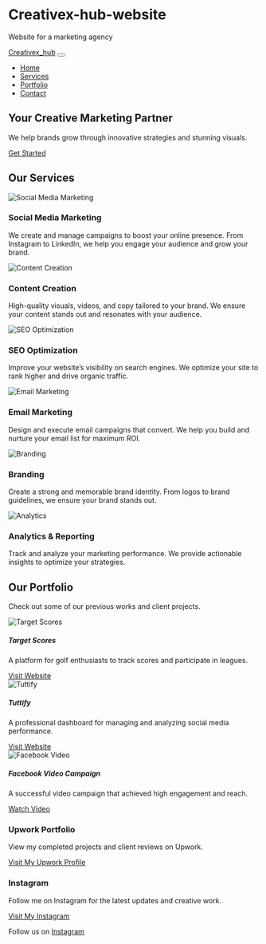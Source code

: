 # Creativex-hub-website
Website for a marketing agency
<!DOCTYPE html>
<html lang="en">
<head>
  <meta charset="UTF-8">
  <meta name="viewport" content="width=device-width, initial-scale=1.0">
  <title>Creativex_hub - Marketing Agency</title>
  <link href="https://cdn.jsdelivr.net/npm/bootstrap@5.3.0/dist/css/bootstrap.min.css" rel="stylesheet">
  <link rel="stylesheet" href="styles.css">
</head>
<body>
  <!-- Navbar -->
  <nav class="navbar navbar-expand-lg navbar-dark bg-dark">
    <div class="container">
      <a class="navbar-brand" href="#">Creativex_hub</a>
      <button class="navbar-toggler" type="button" data-bs-toggle="collapse" data-bs-target="#navbarNav">
        <span class="navbar-toggler-icon"></span>
      </button>
      <div class="collapse navbar-collapse" id="navbarNav">
        <ul class="navbar-nav ms-auto">
          <li class="nav-item"><a class="nav-link" href="#home">Home</a></li>
          <li class="nav-item"><a class="nav-link" href="#services">Services</a></li>
          <li class="nav-item"><a class="nav-link" href="#portfolio">Portfolio</a></li>
          <li class="nav-item"><a class="nav-link" href="#contact">Contact</a></li>
        </ul>
      </div>
    </div>
  </nav>

  <!-- Hero Section -->
  <section id="home" class="hero-section text-center text-white">
    <div class="container">
      <h1 class="display-4">Your Creative Marketing Partner</h1>
      <p class="lead">We help brands grow through innovative strategies and stunning visuals.</p>
      <a href="#contact" class="btn btn-primary btn-lg">Get Started</a>
    </div>
  </section>

  <!-- Services Section -->
 <section id="services" class="py-5">
  <div class="container">
    <h2 class="text-center mb-4">Our Services</h2>
    <div class="row">
      <div class="col-md-4 text-center">
        <img src="images/IMG_1001.jpg" alt="Social Media Marketing" class="img-fluid rounded mb-3">
        <h3>Social Media Marketing</h3>
        <p>We create and manage campaigns to boost your online presence. From Instagram to LinkedIn, we help you engage your audience and grow your brand.</p>
      </div>
      <div class="col-md-4 text-center">
        <img src="images/IMG_1002.jpg" alt="Content Creation" class="img-fluid rounded mb-3">
        <h3>Content Creation</h3>
        <p>High-quality visuals, videos, and copy tailored to your brand. We ensure your content stands out and resonates with your audience.</p>
      </div>
      <div class="col-md-4 text-center">
        <img src="images/IMG_1002.jpg" alt="SEO Optimization" class="img-fluid rounded mb-3">
        <h3>SEO Optimization</h3>
        <p>Improve your website’s visibility on search engines. We optimize your site to rank higher and drive organic traffic.</p>
      </div>
    </div>
    <div class="row mt-4">
      <div class="col-md-4 text-center">
        <img src="images/IMG_1002.jpg" alt="Email Marketing" class="img-fluid rounded mb-3">
        <h3>Email Marketing</h3>
        <p>Design and execute email campaigns that convert. We help you build and nurture your email list for maximum ROI.</p>
      </div>
      <div class="col-md-4 text-center">
        <img src="images/IMG_1010.PNG" alt="Branding" class="img-fluid rounded mb-3">
        <h3>Branding</h3>
        <p>Create a strong and memorable brand identity. From logos to brand guidelines, we ensure your brand stands out.</p>
      </div>
      <div class="col-md-4 text-center">
        <img src="images/IMG_1010.jpg" alt="Analytics" class="img-fluid rounded mb-3">
        <h3>Analytics & Reporting</h3>
        <p>Track and analyze your marketing performance. We provide actionable insights to optimize your strategies.</p>
      </div>
    </div>
  </div>
<section id="portfolio" class="py-5 bg-light">
  <div class="container">
    <h2 class="text-center mb-4">Our Portfolio</h2>
    <p class="text-center mb-5">Check out some of our previous works and client projects.</p>
    <div class="row">
      <!-- Target Scores Project -->
      <div class="col-md-4 mb-4">
        <div class="card h-100">
          <img src="images/IMG_2296.jpg" alt="Target Scores" class="card-img-top">
          <div class="card-body">
            <h5 class="card-title">Target Scores</h5>
            <p class="card-text">A platform for golf enthusiasts to track scores and participate in leagues.</p>
            <a href="http://www.targetscores.com.au" target="_blank" class="btn btn-primary">
              Visit Website
            </a>
          </div>
        </div>
      </div>
      <!-- Tuttify Project -->
      <div class="col-md-4 mb-4">
        <div class="card h-100">
          <img src="images/1004.jpg" alt="Tuttify" class="card-img-top">
          <div class="card-body">
            <h5 class="card-title">Tuttify</h5>
            <p class="card-text">A professional dashboard for managing and analyzing social media performance.</p>
            <a href="https://tuttify.io" target="_blank" class="btn btn-primary">
              Visit Website
            </a>
          </div>
        </div>
      </div>
      <!-- Facebook Video Project -->
      <div class="col-md-4 mb-4">
        <div class="card h-100">
          <img src="images/facebook-video.jpg" alt="Facebook Video" class="card-img-top">
          <div class="card-body">
            <h5 class="card-title">Facebook Video Campaign</h5>
            <p class="card-text">A successful video campaign that achieved high engagement and reach.</p>
            <a href="https://fb.watch/m5b9HEda21/" target="_blank" class="btn btn-primary">
              Watch Video
            </a>
          </div>
        </div>
      </div>
    </div>
    <div class="row mt-4">
      <!-- Upwork Profile -->
      <div class="col-md-6 mb-4">
        <div class="card h-100">
          <div class="card-body text-center">
            <h3 class="card-title">Upwork Portfolio</h3>
            <p class="card-text">View my completed projects and client reviews on Upwork.</p>
            <a href="https://www.upwork.com/freelancers/~011abe2450b2c392d0" target="_blank" class="btn btn-primary">
              Visit My Upwork Profile
            </a>
          </div>
        </div>
      </div>
      <!-- Instagram Profile -->
      <div class="col-md-6 mb-4">
        <div class="card h-100">
          <div class="card-body text-center">
            <h3 class="card-title">Instagram</h3>
            <p class="card-text">Follow me on Instagram for the latest updates and creative work.</p>
            <a href="https://www.instagram.com/Creativex_hub" target="_blank" class="btn btn-primary">
              Visit My Instagram
            </a>
          </div>
        </div>
      </div>
    </div>
  </div>
</section>
        </div>
      </div>
    </div>
  </section>

  <!-- Footer -->
  <footer class="bg-dark text-white text-center py-3">
    <p>Follow us on <a href="https://instagram.com/Creativex_hub" target="_blank" class="text-white">Instagram</a></p>
  </footer>

  <script src="https://cdn.jsdelivr.net/npm/bootstrap@5.3.0/dist/js/bootstrap.bundle.min.js"></script>
</body>
</html>